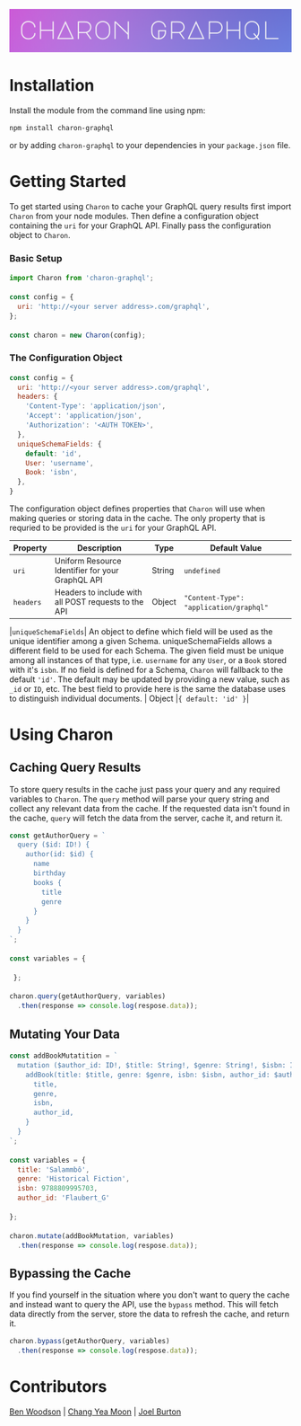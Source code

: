 
![charon-graphql](./charon/assets/CharonLogo-large.png)


# Installation
Install the module from the command line using npm:
```bash 
npm install charon-graphql
```

or by adding `charon-graphql` to your dependencies in your `package.json` file.

# Getting Started


To get started using `Charon` to cache your GraphQL query results first import `Charon` from your node modules. Then define a configuration object containing the `uri` for your GraphQL API. Finally pass the configuration object to `Charon`. 

### Basic Setup
```js
import Charon from 'charon-graphql';

const config = {
  uri: 'http://<your server address>.com/graphql',
};

const charon = new Charon(config);
```

### The Configuration Object
```js
const config = {
  uri: 'http://<your server address>.com/graphql',      
  headers: { 
    'Content-Type': 'application/json',
    'Accept': 'application/json', 
    'Authorization': '<AUTH TOKEN>',
  }, 
  uniqueSchemaFields: {
    default: 'id',
    User: 'username',
    Book: 'isbn',                                   
  },
}
```
The configuration object defines properties that `Charon` will use when making queries or storing data in the cache. The only property that is requried to be provided is the `uri` for your GraphQL API.

| Property | Description                                          | Type   | Default Value |
| -------- | ---------------------------------------------------- | ------ | ------------- |
|`uri`     | Uniform Resource Identifier for your GraphQL API     | String | `undefined`   |
|`headers` | Headers to include with all POST requests to the API | Object |`"Content-Type": "application/graphql"`|






|`uniqueSchemaFields`| An object to define which field will be used as the unique identifier among a given Schema. uniqueSchemaFields allows a different field to be used for each Schema. The given field must be unique among all instances of that type, i.e. `username` for any `User`, or a `Book` stored with it's `isbn`. If no field is defined for a Schema, `Charon` will fallback to the default `'id'`. The default may be updated by providing a new value, such as `_id` or `ID`, etc. The best field to provide here is the same the database uses to distinguish individual documents. | Object |`{ default: 'id' }`|


# Using Charon

## Caching Query Results

To store query results in the cache just pass your query and any required variables to `Charon`. The `query` method will parse your query string and collect any relevant data from the cache. If the requested data isn't found in the cache, `query` will fetch the data from the server, cache it, and return it.

```js
const getAuthorQuery = `
  query ($id: ID!) {
    author(id: $id) {
      name
      birthday
      books {
        title
        genre
      }
    }
  }
`;

const variables = { 

 };

charon.query(getAuthorQuery, variables)
  .then(response => console.log(respose.data));
```

## Mutating Your Data

```js
const addBookMutatition = `
  mutation ($author_id: ID!, $title: String!, $genre: String!, $isbn: ID!) {
    addBook(title: $title, genre: $genre, isbn: $isbn, author_id: $author_id) {
      title,
      genre,
      isbn,
      author_id,
    }
  }
`;

const variables = {
  title: 'Salammbô',
  genre: 'Historical Fiction',
  isbn: 9788809995703,
  author_id: 'Flaubert_G'

};

charon.mutate(addBookMutation, variables)
  .then(response => console.log(respose.data));
```


## Bypassing the Cache
If you find yourself in the situation where you don't want to query the cache and instead want to query the API, use the `bypass` method. This will fetch data directly from the server, store the data to refresh the cache, and return it.
```js
charon.bypass(getAuthorQuery, variables)
  .then(response => console.log(respose.data));
```


# Contributors
[Ben Woodson] | [Chang Yea Moon] | [Joel Burton]

[Ben Woodson]:https://github.com/bighatnocattle
[Chang Yea Moon]:https://github.com/changyeamoon
[Joel Burton]:https://github.com/tidb1ts

